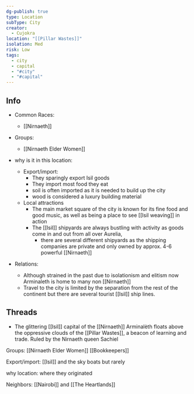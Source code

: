 ```yaml
---
dg-publish: true
type: Location
subType: City
creator:
  - Cujokra
location: "[[Pillar Wastes]]"
isolation: Med
risk: Low
tags:
  - city
  - capital
  - "#city"
  - "#capital"
---
```

## Info
- Common Races:
	- [[Nirnaeth]]

- Groups:
	- [[Nirnaeth Elder Women]]
- why is it in this location:
	- Export/import:
		- They sparingly export Isil goods
		- They import most food they eat
		- soil is often imported as it is needed to build up the city
		- wood is considered a luxury building material
	- Local attractions
		- The main market square of the city is known for its fine food and good music, as well as being a place to see [[Isil weaving]] in action
		- The [[Isil]] shipyards are always bustling with activity as goods come in and out from all over Aurelia, 
			- there are several different shipyards as the shipping companies are private and only owned by approx. 4-6 powerful [[Nirnaeth]]

- Relations:
	- Although strained in the past due to isolationism and elitism now Arminaleth is home to many non [[Nirnaeth]]
	- Travel to the city is limited by the separation from the rest of the continent but there are several tourist [[Isil]] ship lines.
## Threads
- The glittering [[Isil]] capital of the [[Nirnaeth]] Arminalѐth floats above the oppressive clouds of the [[Pillar Wastes]], a beacon of learning and trade. Ruled by the Nirnaeth queen Sachiel



Groups: [[Nirnaeth Elder Women]] [[Bookkeepers]]

Export/import: [[Isil]] and the sky boats but rarely

why location: where they originated

Neighbors: [[Nairobi]] and [[The Heartlands]]
